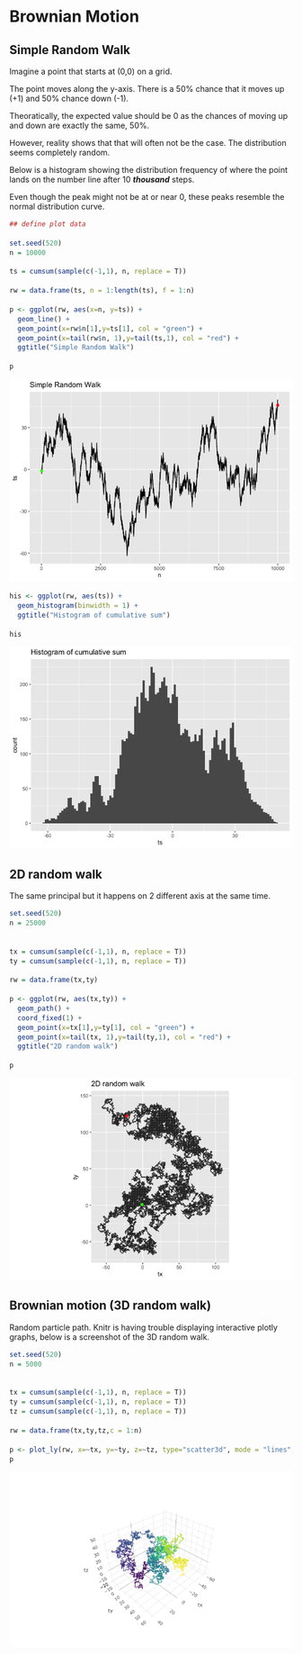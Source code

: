 Brownian Motion
================

## Simple Random Walk

Imagine a point that starts at (0,0) on a grid.

The point moves along the y-axis. There is a 50% chance that it moves up
(+1) and 50% chance down (-1).

Theoratically, the expected value should be 0 as the chances of moving
up and down are exactly the same, 50%.

However, reality shows that that will often not be the case. The
distribution seems completely random.

Below is a histogram showing the distribution frequency of where the
point lands on the number line after 10 ***thousand*** steps.

Even though the peak might not be at or near 0, these peaks resemble the
normal distribution curve.

``` r
## define plot data

set.seed(520)
n = 10000

ts = cumsum(sample(c(-1,1), n, replace = T))

rw = data.frame(ts, n = 1:length(ts), f = 1:n)

p <- ggplot(rw, aes(x=n, y=ts)) + 
  geom_line() + 
  geom_point(x=rw$n[1],y=ts[1], col = "green") +
  geom_point(x=tail(rw$n, 1),y=tail(ts,1), col = "red") +
  ggtitle("Simple Random Walk")

p
```

![](Brownian_motion_files/figure-gfm/unnamed-chunk-1-1.png)<!-- -->

``` r
his <- ggplot(rw, aes(ts)) + 
  geom_histogram(binwidth = 1) + 
  ggtitle("Histogram of cumulative sum")

his
```

![](Brownian_motion_files/figure-gfm/unnamed-chunk-1-2.png)<!-- -->

## 2D random walk

The same principal but it happens on 2 different axis at the same time.

``` r
set.seed(520)
n = 25000


tx = cumsum(sample(c(-1,1), n, replace = T))
ty = cumsum(sample(c(-1,1), n, replace = T))

rw = data.frame(tx,ty)

p <- ggplot(rw, aes(tx,ty)) +
  geom_path() + 
  coord_fixed(1) +
  geom_point(x=tx[1],y=ty[1], col = "green") +
  geom_point(x=tail(tx, 1),y=tail(ty,1), col = "red") + 
  ggtitle("2D random walk")

p
```

![](Brownian_motion_files/figure-gfm/unnamed-chunk-2-1.png)<!-- -->

## Brownian motion (3D random walk)

Random particle path. Knitr is having trouble displaying interactive
plotly graphs, below is a screenshot of the 3D random walk.

``` r
set.seed(520)
n = 5000


tx = cumsum(sample(c(-1,1), n, replace = T))
ty = cumsum(sample(c(-1,1), n, replace = T))
tz = cumsum(sample(c(-1,1), n, replace = T))

rw = data.frame(tx,ty,tz,c = 1:n)

p <- plot_ly(rw, x=~tx, y=~ty, z=~tz, type="scatter3d", mode = "lines", line = list(width = 3, color = ~c, colorscale = 'Viridis'))
p
```

![3Drw](Brownian_motion_files/3D_rw.png)
